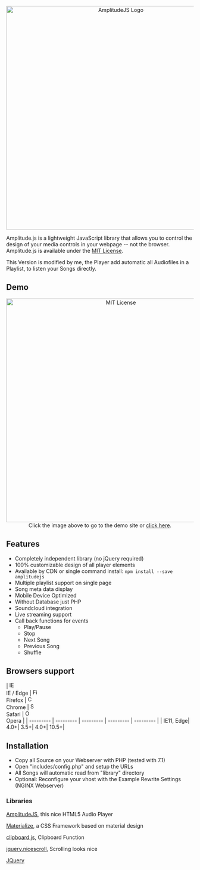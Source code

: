 <p align="center">
	<a href="https://521dimensions.com/open-source/amplitudejs" target="_blank">
		<img src="https://521dimensions.com/img/open-source/amplitudejs/AmplitudeLogo-WithSlogan.svg" width="600" alt="AmplitudeJS Logo">
	</a>
</p>

Amplitude.js is a lightweight JavaScript library that allows you to control the design of your media controls in your webpage -- not the browser. Amplitude.js is available under the [MIT License](https://raw.githubusercontent.com/521dimensions/amplitudejs/master/LICENSE).

This Version is modified by me, the Player add automatic all Audiofiles in a Playlist, to listen your Songs directly.

## Demo
<p align="center">
	<a href="https://521dimensions.com/open-source/amplitudejs" target="_blank">
		<img src="https://521dimensions.com/img/open-source/amplitudejs/AmplitudeDemo.jpg" alt="MIT License" width="600">
	</a><br />
	Click the image above to go to the demo site or <a href="https://3dns.eu/music/" target="_blank">click here</a>.
</p>

## Features
* Completely independent library (no jQuery required)
* 100% customizable design of all player elements
* Available by CDN or single command install: `npm install --save amplitudejs`
* Multiple playlist support on single page
* Song meta data display
* Mobile Device Optimized
* Without Database just PHP
* Soundcloud integration
* Live streaming support
* Call back functions for events
	* Play/Pause
	* Stop
	* Next Song
	* Previous Song
	* Shuffle

## Browsers support

| <img src="https://raw.githubusercontent.com/godban/browsers-support-badges/master/src/images/edge.png" alt="IE / Edge" width="16px" height="16px" /></br>IE / Edge | <img src="https://raw.githubusercontent.com/godban/browsers-support-badges/master/src/images/firefox.png" alt="Firefox" width="16px" height="16px" /></br>Firefox | <img src="https://raw.githubusercontent.com/godban/browsers-support-badges/master/src/images/chrome.png" alt="Chrome" width="16px" height="16px" /></br>Chrome |
<img src="https://raw.githubusercontent.com/godban/browsers-support-badges/master/src/images/safari.png" alt="Safari" width="16px" height="16px" /></br>Safari | <img src="https://raw.githubusercontent.com/godban/browsers-support-badges/master/src/images/opera.png" alt="Opera" width="16px" height="16px" /></br>Opera |
| --------- | --------- | --------- | --------- | --------- |
| IE11, Edge| 4.0+| 3.5+| 4.0+| 10.5+|

## Installation
- Copy all Source on your Webserver with PHP (tested with 7.1)
- Open "includes/config.php" and setup the URLs
- All Songs will automatic read from "library" directory 
- Optional: Reconfigure your vhost with the Example Rewrite Settings (NGINX Webserver) 

### Libraries 
[AmplitudeJS](https://github.com/521dimensions/amplitudejs), this nice HTML5 Audio Player

[Materialize](http://materializecss.com/), a CSS Framework based on material design

[clipboard.js](https://github.com/zenorocha/clipboard.js), Clipboard Function

[jquery.nicescroll](https://github.com/inuyaksa/jquery.nicescroll), Scrolling looks nice

[JQuery](https://jquery.com/)
